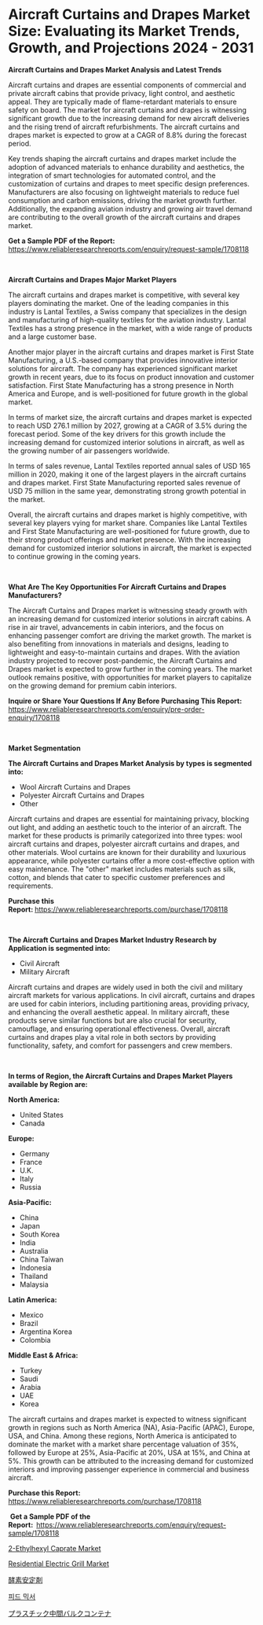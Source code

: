 <p><h1>Aircraft Curtains and Drapes Market Size: Evaluating its Market Trends, Growth, and Projections 2024 - 2031</h1></p><p><strong>Aircraft Curtains and Drapes Market Analysis and Latest Trends</strong></p>
<p><p>Aircraft curtains and drapes are essential components of commercial and private aircraft cabins that provide privacy, light control, and aesthetic appeal. They are typically made of flame-retardant materials to ensure safety on board. The market for aircraft curtains and drapes is witnessing significant growth due to the increasing demand for new aircraft deliveries and the rising trend of aircraft refurbishments. The aircraft curtains and drapes market is expected to grow at a CAGR of 8.8% during the forecast period.</p><p>Key trends shaping the aircraft curtains and drapes market include the adoption of advanced materials to enhance durability and aesthetics, the integration of smart technologies for automated control, and the customization of curtains and drapes to meet specific design preferences. Manufacturers are also focusing on lightweight materials to reduce fuel consumption and carbon emissions, driving the market growth further. Additionally, the expanding aviation industry and growing air travel demand are contributing to the overall growth of the aircraft curtains and drapes market.</p></p>
<p><strong>Get a Sample PDF of the Report:&nbsp;</strong> <a href="https://www.reliableresearchreports.com/enquiry/request-sample/1708118">https://www.reliableresearchreports.com/enquiry/request-sample/1708118</a></p>
<p>&nbsp;</p>
<p><strong>Aircraft Curtains and Drapes Major Market Players</strong></p>
<p><p>The aircraft curtains and drapes market is competitive, with several key players dominating the market. One of the leading companies in this industry is Lantal Textiles, a Swiss company that specializes in the design and manufacturing of high-quality textiles for the aviation industry. Lantal Textiles has a strong presence in the market, with a wide range of products and a large customer base.</p><p>Another major player in the aircraft curtains and drapes market is First State Manufacturing, a U.S.-based company that provides innovative interior solutions for aircraft. The company has experienced significant market growth in recent years, due to its focus on product innovation and customer satisfaction. First State Manufacturing has a strong presence in North America and Europe, and is well-positioned for future growth in the global market.</p><p>In terms of market size, the aircraft curtains and drapes market is expected to reach USD 276.1 million by 2027, growing at a CAGR of 3.5% during the forecast period. Some of the key drivers for this growth include the increasing demand for customized interior solutions in aircraft, as well as the growing number of air passengers worldwide.</p><p>In terms of sales revenue, Lantal Textiles reported annual sales of USD 165 million in 2020, making it one of the largest players in the aircraft curtains and drapes market. First State Manufacturing reported sales revenue of USD 75 million in the same year, demonstrating strong growth potential in the market.</p><p>Overall, the aircraft curtains and drapes market is highly competitive, with several key players vying for market share. Companies like Lantal Textiles and First State Manufacturing are well-positioned for future growth, due to their strong product offerings and market presence. With the increasing demand for customized interior solutions in aircraft, the market is expected to continue growing in the coming years.</p></p>
<p>&nbsp;</p>
<p><strong>What Are The Key Opportunities For Aircraft Curtains and Drapes Manufacturers?</strong></p>
<p><p>The Aircraft Curtains and Drapes market is witnessing steady growth with an increasing demand for customized interior solutions in aircraft cabins. A rise in air travel, advancements in cabin interiors, and the focus on enhancing passenger comfort are driving the market growth. The market is also benefiting from innovations in materials and designs, leading to lightweight and easy-to-maintain curtains and drapes. With the aviation industry projected to recover post-pandemic, the Aircraft Curtains and Drapes market is expected to grow further in the coming years. The market outlook remains positive, with opportunities for market players to capitalize on the growing demand for premium cabin interiors.</p></p>
<p><strong>Inquire or Share Your Questions If Any Before Purchasing This Report:</strong> <a href="https://www.reliableresearchreports.com/enquiry/pre-order-enquiry/1708118">https://www.reliableresearchreports.com/enquiry/pre-order-enquiry/1708118</a></p>
<p>&nbsp;</p>
<p><strong>Market Segmentation</strong></p>
<p><strong>The Aircraft Curtains and Drapes Market Analysis by types is segmented into:</strong></p>
<p><ul><li>Wool Aircraft Curtains and Drapes</li><li>Polyester Aircraft Curtains and Drapes</li><li>Other</li></ul></p>
<p><p>Aircraft curtains and drapes are essential for maintaining privacy, blocking out light, and adding an aesthetic touch to the interior of an aircraft. The market for these products is primarily categorized into three types: wool aircraft curtains and drapes, polyester aircraft curtains and drapes, and other materials. Wool curtains are known for their durability and luxurious appearance, while polyester curtains offer a more cost-effective option with easy maintenance. The "other" market includes materials such as silk, cotton, and blends that cater to specific customer preferences and requirements.</p></p>
<p><strong>Purchase this Report:&nbsp;</strong><a href="https://www.reliableresearchreports.com/purchase/1708118">https://www.reliableresearchreports.com/purchase/1708118</a></p>
<p>&nbsp;</p>
<p><strong>The Aircraft Curtains and Drapes Market Industry Research by Application is segmented into:</strong></p>
<p><ul><li>Civil Aircraft</li><li>Military Aircraft</li></ul></p>
<p><p>Aircraft curtains and drapes are widely used in both the civil and military aircraft markets for various applications. In civil aircraft, curtains and drapes are used for cabin interiors, including partitioning areas, providing privacy, and enhancing the overall aesthetic appeal. In military aircraft, these products serve similar functions but are also crucial for security, camouflage, and ensuring operational effectiveness. Overall, aircraft curtains and drapes play a vital role in both sectors by providing functionality, safety, and comfort for passengers and crew members.</p></p>
<p>&nbsp;</p>
<p><strong>In terms of Region, the Aircraft Curtains and Drapes Market Players available by Region are:</strong></p>
<p>
    <p> <strong> North America: </strong>
        <ul>
            <li>United States</li>
            <li>Canada</li>
        </ul>
        </p> 
    <p> <strong> Europe: </strong>
        <ul>
            <li>Germany</li>
            <li>France</li>
            <li>U.K.</li>
            <li>Italy</li>
            <li>Russia</li>
        </ul>
        </p> 
    <p> <strong> Asia-Pacific: </strong>
        <ul>
            <li>China</li>
            <li>Japan</li>
            <li>South Korea</li>
            <li>India</li>
            <li>Australia</li>
            <li>China Taiwan</li>
            <li>Indonesia</li>
            <li>Thailand</li>
            <li>Malaysia</li>
        </ul>
        </p> 
    <p> <strong> Latin America: </strong>
        <ul>
            <li>Mexico</li>
            <li>Brazil</li>
            <li>Argentina Korea</li>
            <li>Colombia</li>
        </ul>
        </p> 
    <p> <strong> Middle East & Africa: </strong>
        <ul>
            <li>Turkey</li>
            <li>Saudi</li>
            <li>Arabia</li>
            <li>UAE</li>
            <li>Korea</li>
        </ul>
    </p>
    </p>
<p><p>The aircraft curtains and drapes market is expected to witness significant growth in regions such as North America (NA), Asia-Pacific (APAC), Europe, USA, and China. Among these regions, North America is anticipated to dominate the market with a market share percentage valuation of 35%, followed by Europe at 25%, Asia-Pacific at 20%, USA at 15%, and China at 5%. This growth can be attributed to the increasing demand for customized interiors and improving passenger experience in commercial and business aircraft.</p></p>
<p><strong>Purchase this Report: </strong><a href="https://www.reliableresearchreports.com/purchase/1708118">https://www.reliableresearchreports.com/purchase/1708118</a></p>
<p>&nbsp;<strong>Get a Sample PDF of the Report:&nbsp;&nbsp;</strong><a href="https://www.reliableresearchreports.com/enquiry/request-sample/1708118">https://www.reliableresearchreports.com/enquiry/request-sample/1708118</a></p>
<p><strong></strong></p>
<p><p><a href="https://issuu.com/reportprime-2/docs/2-ethylhexyl-caprate-market-size-2030.pptx">2-Ethylhexyl Caprate Market</a></p><p><a href="https://github.com/cecuraprangm/Market-Research-Report-List-1/blob/main/residential-electric-grill-market.md">Residential Electric Grill Market</a></p><p><a href="https://github.com/bucuel854722/Market-Research-Report-List-1/blob/main/17921643237.md">酵素安定剤</a></p><p><a href="https://github.com/bvubpqd5241630/Market-Research-Report-List-1/blob/main/86351292868.md">피드 믹서</a></p><p><a href="https://github.com/xemfu2379520/Market-Research-Report-List-1/blob/main/65862193236.md">プラスチック中間バルクコンテナ</a></p></p>